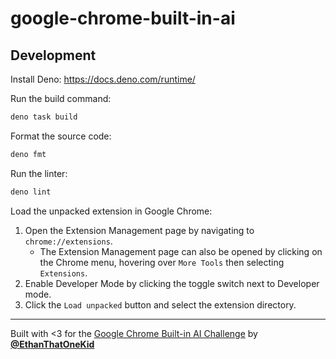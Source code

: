 # google-chrome-built-in-ai

## Development

Install Deno: <https://docs.deno.com/runtime/>

Run the build command:

```sh
deno task build
```

Format the source code:

```sh
deno fmt
```

Run the linter:

```sh
deno lint
```

Load the unpacked extension in Google Chrome:

1. Open the Extension Management page by navigating to `chrome://extensions`.
   - The Extension Management page can also be opened by clicking on the Chrome
     menu, hovering over `More Tools` then selecting `Extensions`.
2. Enable Developer Mode by clicking the toggle switch next to Developer mode.
3. Click the `Load unpacked` button and select the extension directory.

---

Built with <3 for the
[Google Chrome Built-in AI Challenge](https://googlechromeai.devpost.com/) by
[**@EthanThatOneKid**](https://etok.codes/)
